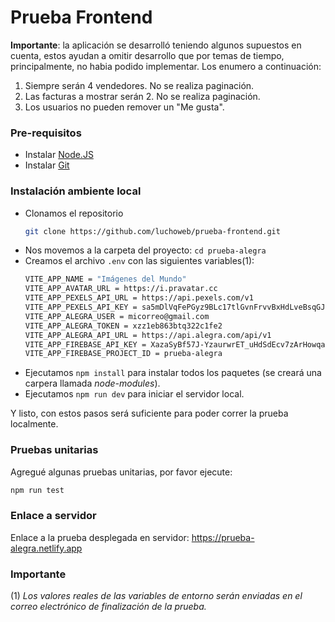 # Prueba Frontend

**Importante**: la aplicación se desarrolló teniendo algunos supuestos en cuenta, estos ayudan a omitir desarrollo que por temas de tiempo, principalmente, no habia podido implementar. Los enumero a continuación:

1. Siempre serán 4 vendedores. No se realiza paginación.
2. Las facturas a mostrar serán 2. No se realiza paginación.
3. Los usuarios no pueden remover un "Me gusta".

### Pre-requisitos
- Instalar [Node.JS](https://nodejs.org)
- Instalar [Git](https://git-scm.com/downloads)

### Instalación ambiente local
- Clonamos el repositorio
  ```bash
  git clone https://github.com/luchoweb/prueba-frontend.git
  ```
- Nos movemos a la carpeta del proyecto:
  ```cd prueba-alegra```
- Creamos el archivo `.env` con las siguientes variables(1):
  ```bash
  VITE_APP_NAME = "Imágenes del Mundo"
  VITE_APP_AVATAR_URL = https://i.pravatar.cc
  VITE_APP_PEXELS_API_URL = https://api.pexels.com/v1
  VITE_APP_PEXELS_API_KEY = sa5mDlVqFePGyz9BLc17tlGvnFrvvBxHdLveBsqGJu2QppJihTnySmhx
  VITE_APP_ALEGRA_USER = micorreo@gmail.com
  VITE_APP_ALEGRA_TOKEN = xzz1eb863btq322c1fe2
  VITE_APP_ALEGRA_API_URL = https://api.alegra.com/api/v1
  VITE_APP_FIREBASE_API_KEY = XazaSyBf57J-YzaurwrET_uHdSdEcv7zArHowqa
  VITE_APP_FIREBASE_PROJECT_ID = prueba-alegra
  ```
- Ejecutamos ```npm install``` para instalar todos los paquetes (se creará una carpera llamada *node-modules*).
- Ejecutamos  ```npm run dev``` para iniciar el servidor local.

Y listo, con estos pasos será suficiente para poder correr la prueba localmente.

### Pruebas unitarias

Agregué algunas pruebas unitarias, por favor ejecute:
```bash
npm run test
```

### Enlace a servidor

Enlace a la prueba desplegada en servidor: https://prueba-alegra.netlify.app

### Importante

(1) *Los valores reales de las variables de entorno serán enviadas en el correo electrónico de finalización de la prueba.*
